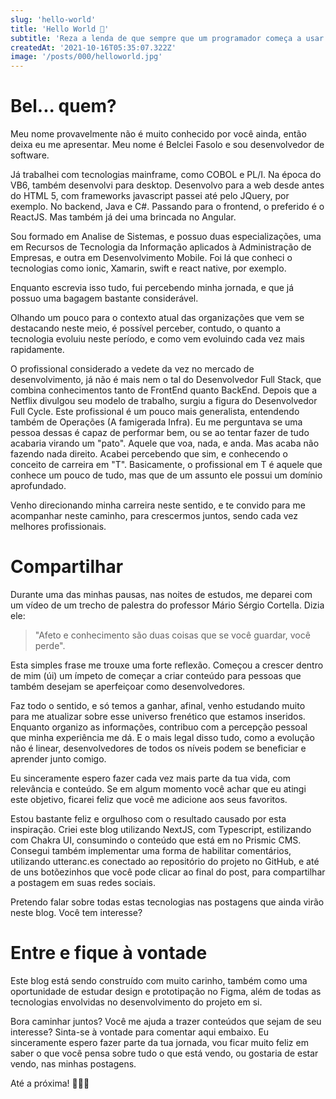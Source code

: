```yaml
---
slug: 'hello-world'
title: 'Hello World 🥳'
subtitle: 'Reza a lenda de que sempre que um programador começa a usar uma nova tecnologia, para ter sorte em sua nova empreitada, deve iniciar com "Hello World". Eu é que não ia ser bobo de arriscar logo agora com meu blog. Deixa pro próximo framework javascript que eu for testar.'
createdAt: '2021-10-16T05:35:07.322Z'
image: '/posts/000/helloworld.jpg'
---
```


# Bel... quem?

Meu nome provavelmente não é muito conhecido por você ainda, então deixa eu me apresentar. Meu nome é Belclei Fasolo e sou desenvolvedor de software.

Já trabalhei com tecnologias mainframe, como COBOL e PL/I. Na época do VB6, também desenvolvi para desktop. Desenvolvo para a web desde antes do HTML 5, com frameworks javascript passei até pelo JQuery, por exemplo. No backend, Java e C#. Passando para o frontend, o preferido é o ReactJS. Mas também já dei uma brincada no Angular.

Sou formado em Analise de Sistemas, e possuo duas especializações, uma em Recursos de Tecnologia da Informação aplicados à Administração de Empresas, e outra em Desenvolvimento Mobile. Foi lá que conheci o tecnologias como ionic, Xamarin, swift e react native, por exemplo.

Enquanto escrevia isso tudo, fui percebendo minha jornada, e que já possuo uma bagagem bastante considerável.

Olhando um pouco para o contexto atual das organizações que vem se destacando neste meio, é possível perceber, contudo, o quanto a tecnologia evoluiu neste período, e como vem evoluindo cada vez mais rapidamente.

O profissional considerado a vedete da vez no mercado de desenvolvimento, já não é mais nem o tal do Desenvolvedor Full Stack, que combina conhecimentos tanto de FrontEnd quanto BackEnd. Depois que a Netflix divulgou seu modelo de trabalho, surgiu a figura do Desenvolvedor Full Cycle. Este profissional é um pouco mais generalista, entendendo também de Operações (A famigerada Infra). Eu me perguntava se uma pessoa dessas é capaz de performar bem, ou se ao tentar fazer de tudo acabaria virando um "pato". Aquele que voa, nada, e anda. Mas acaba não fazendo nada direito. Acabei percebendo que sim, e conhecendo o conceito de carreira em "T". Basicamente, o profissional em T é aquele que conhece um pouco de tudo, mas que de um assunto ele possui um domínio aprofundado.

Venho direcionando minha carreira neste sentido, e te convido para me acompanhar neste caminho, para crescermos juntos, sendo cada vez melhores profissionais.

# Compartilhar

Durante uma das minhas pausas, nas noites de estudos, me deparei com um vídeo de um trecho de palestra do professor Mário Sérgio Cortella. Dizia ele:

> "Afeto e conhecimento são duas coisas que se você guardar, você perde".

Esta simples frase me trouxe uma forte reflexão. Começou a crescer dentro de mim (úi) um ímpeto de começar a criar conteúdo para pessoas que também desejam se aperfeiçoar como desenvolvedores.

Faz todo o sentido, e só temos a ganhar, afinal, venho estudando muito para me atualizar sobre esse universo frenético que estamos inseridos. Enquanto organizo as informações, contribuo com a percepção pessoal que minha experiência me dá. E o mais legal disso tudo, como a evolução não é linear, desenvolvedores de todos os níveis podem se beneficiar e aprender junto comigo.

Eu sinceramente espero fazer cada vez mais parte da tua vida, com relevância e conteúdo. Se em algum momento você achar que eu atingi este objetivo, ficarei feliz que você me adicione aos seus favoritos.

Estou bastante feliz e orgulhoso com o resultado causado por esta inspiração. Criei este blog utilizando NextJS, com Typescript, estilizando com Chakra UI, consumindo o conteúdo que está em no Prismic CMS. Consegui também implementar uma forma de habilitar comentários, utilizando utteranc.es conectado ao repositório do projeto no GitHub, e até de uns botõezinhos que você pode clicar ao final do post, para compartilhar a postagem em suas redes sociais.

Pretendo falar sobre todas estas tecnologias nas postagens que ainda virão neste blog. Você tem interesse?

# Entre e fique à vontade

Este blog está sendo construído com muito carinho, também como uma oportunidade de estudar design e prototipação no Figma, além de todas as tecnologias envolvidas no desenvolvimento do projeto em si.

Bora caminhar juntos? Você me ajuda a trazer conteúdos que sejam de seu interesse? Sinta-se à vontade para comentar aqui embaixo. Eu sinceramente espero fazer parte da tua jornada, vou ficar muito feliz em saber o que você pensa sobre tudo o que está vendo, ou gostaria de estar vendo, nas minhas postagens.

Até a próxima! 👨🏻‍💻
